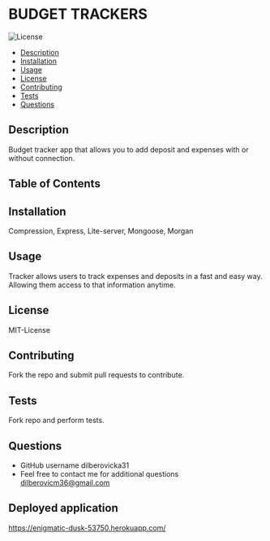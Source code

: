 # BUDGET TRACKERS

  ![License](https://img.shields.io/badge/License-MIT-License)

  - [Description](#Description)
  - [Installation](#Installation)
  - [Usage](#Usage)
  - [License](#License)
  - [Contributing](#Contributing)
  - [Tests](#Tests)
  - [Questions](#Questions)

## Description

Budget tracker app that allows you to add deposit and expenses  with or without connection.

## Table of Contents




## Installation 

Compression, Express, Lite-server, Mongoose, Morgan

## Usage

Tracker allows users to track expenses and deposits in a fast and easy way. Allowing them access to that information anytime.

## License 

MIT-License

## Contributing 

Fork the repo and submit pull requests to contribute. 

## Tests

Fork repo and perform tests. 

## Questions

* GitHub username dilberovicka31
* Feel free to contact me for additional questions dilberovicm36@gmail.com

## Deployed application 
https://enigmatic-dusk-53750.herokuapp.com/

